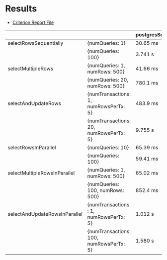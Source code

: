 # Results
- [Criterion Report File](https://conscious-puppet.github.io/spanner-db-latency-comparison/reportFile.html)

|                               |                                         | postgresSql | pgAdapter | googleSql |
|-------------------------------|-----------------------------------------|-------------|-----------|-----------|
| selectRowsSequentially        | {numQueries: 1}                         | 30.65 ms    | 48.82 ms  | 50.26 ms  |
|                               | {numQueries: 100}                       | 3.741 s     | 4.913 s   | 4.357 s   |
| selectMultipleRows            | {numQueries: 1, numRows: 500}           | 41.66 ms    | 52.50 ms  | 53.53 ms  |
|                               | {numQueries: 20, numRows: 500}          | 780.1 ms    | 1.028 s   | 1.064 s   |
| selectAndUpdateRows           | {numTransactions: 1, numRowsPerTx: 5}   | 483.9 ms    | 550.2 ms  | 528.9 ms  |
|                               | {numTransactions: 20, numRowsPerTx: 5}  | 9.755 s     | 11.38 s   | 10.54 s   |
| selectRowsInParallel          | {numQueries: 10}                        | 65.39 ms    | 49.41 ms  | 71.25 ms  |
|                               | {numQueries: 100}                       | 59.41 ms    | 73.50 ms  | 1.023 s   |
| selectMultipleRowsInParallel  | {numQueries: 1, numRows: 500}           | 65.02 ms    | 49.78 ms  | 56.94 ms  |
|                               | {numQueries: 100, numRows: 500}         | 852.4 ms    | 111.0 ms  | 505.0 ms  |
| selectAndUpdateRowsInParallel | {numTransactions : 1, numRowsPerTx: 5}  | 1.012 s     | 589.1 ms  | 636.1 ms  |
|                               | {numTransactions: 100, numRowsPerTx: 5} | 1.580 s     | 727.2 ms  | 1.378 s   |
